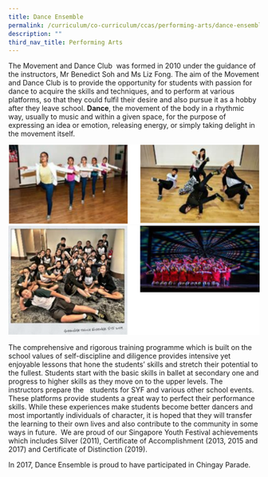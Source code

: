 ```yaml
---
title: Dance Ensemble
permalink: /curriculum/co-curriculum/ccas/performing-arts/dance-ensemble/
description: ""
third_nav_title: Performing Arts
---
```

The Movement and Dance Club  was formed in 2010 under the guidance of the instructors, Mr Benedict Soh and Ms Liz Fong. The aim of the Movement and Dance Club is to provide the opportunity for students with passion for dance to acquire the skills and techniques, and to perform at various platforms, so that they could fulfil their desire and also pursue it as a hobby after they leave school. **Dance**, the movement of the body in a rhythmic way, usually to music and within a given space, for the purpose of expressing an idea or emotion, releasing energy, or simply taking delight in the movement itself.

![](/images/dance.png)
![](/images/dance2.png)

The comprehensive and rigorous training programme which is built on the school values of self-discipline and diligence provides intensive yet enjoyable lessons that hone the students’ skills and stretch their potential to the fullest. Students start with the basic skills in ballet at secondary one and progress to higher skills as they move on to the upper levels. The instructors prepare the   students for SYF and various other school events. These platforms provide students a great way to perfect their performance skills. While these experiences make students become better dancers and most importantly individuals of character, it is hoped that they will transfer the learning to their own lives and also contribute to the community in some ways in future.  We are proud of our Singapore Youth Festival achievements which includes Silver (2011), Certificate of Accomplishment (2013, 2015 and 2017) and Certificate of Distinction (2019).

In 2017, Dance Ensemble is proud to have participated in Chingay Parade.
